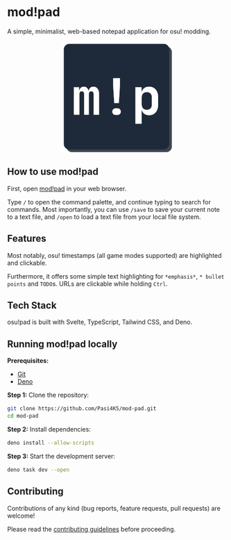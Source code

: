 # mod!pad

A simple, minimalist, web-based notepad application for osu! modding.

<p style="text-align: center;">
    <img src="./assets/img/mod_pad_512.png" alt="mod!pad logo"/>
</p>

## How to use mod!pad

First, open [mod!pad](https://modpad.pasi.dev/) in your web browser.

Type `/` to open the command palette, and continue typing to search for commands.
Most importantly, you can use `/save` to save your current note to a text file,
and `/open` to load a text file from your local file system.

## Features

Most notably, osu! timestamps (all game modes supported) are highlighted and clickable.

Furthermore, it offers some simple text highlighting for `*emphasis*`, `* bullet points` and `TODO`s.
URLs are clickable while holding `Ctrl`.

## Tech Stack

osu!pad is built with Svelte, TypeScript, Tailwind CSS, and Deno.

## Running mod!pad locally

**Prerequisites:**
- [Git](https://git-scm.com/downloads)
- [Deno](https://deno.com/)

**Step 1:** Clone the repository:

```bash
git clone https://github.com/Pasi4K5/mod-pad.git
cd mod-pad
```

**Step 2:** Install dependencies:

```bash
deno install --allow-scripts
```

**Step 3:** Start the development server:

```bash
deno task dev --open
```

## Contributing

Contributions of any kind (bug reports, feature requests, pull requests) are welcome!

Please read the [contributing guidelines](./CONTRIBUTING.md) before proceeding.
